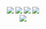 <div align="center">
  <img src="https://komarev.com/ghpvc/?username=axeozeu&label=Profile%20views&color=000000&style=for-the-badge"/>
  <img src="https://img.shields.io/github/followers/axeozeu?color=black&style=for-the-badge&logo=github&label=Follows"/>
  <img src="https://img.shields.io/github/stars/axeozeu?color=black&style=for-the-badge&logo=github&label=Stars"/>
 
  <img src="https://github-widgetbox.vercel.app/api/profile?username=axeozeu&data=followers,repositories,stars,commits&theme=rgb">
  <br>

  <img src="https://github-widgetbox.vercel.app/api/skills?languages=python,js,java,kotlin,c#&theme=rgb&includeNames=true">
  <br>
  
</p>
